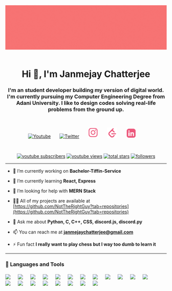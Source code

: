 <div align="center"><img src="./assets/Banner%20Profile.gif"/></div>
<br/>
<h1 align="center">Hi 👋, I'm Janmejay Chatterjee</h1>
<h3 align="center">I'm an student developer  building my version of digital world. I'm currently pursuing my Computer Engineering Degree from Adani University. I like to design codes solving real-life problems from the ground up.</h3>
<br/>
<!-- Social icons section -->
<p align="center">
  <a href="https://www.youtube.com/channel/UCtYCQToUB9jo9-nfrBm4WaQ"><img width="32px" alt="Youtube" title="Youtube" src="https://i.imgur.com/qiXu7b2.png"/></a>
  &#8287;&#8287;&#8287;&#8287;&#8287;
  <a href="https://twitter.com/notJanmejay"><img width="32px" alt="Twitter" title="Twitter" src="https://i.imgur.com/OXZM1L6.png"/></a>
  &#8287;&#8287;&#8287;&#8287;&#8287;
  <a href="https://www.instagram.com/meetdelsion/"><img width="32px" alt="Twitter" title="Instagram" src="./assets/instagram%20logo.png"/></a>
  &#8287;&#8287;&#8287;&#8287;&#8287;
  <a href="https://www.leetcode.com/janmejaychatterjee/"><img width="32px" alt="Twitter" title="Instagram" src="./assets/leetcode%20logo.png"/></a>
  &#8287;&#8287;&#8287;&#8287;&#8287;
    <a href="https://www.linkedin.com/in/janmejay-chatterjee-4a5335202/"><img width="32px" alt="Twitter" title="Instagram" src="./assets/linkeldin%20logo.png"/></a>
  &#8287;&#8287;&#8287;&#8287;&#8287;
</p>

<br/>

<p align="center">
  <a href="https://www.youtube.com/c/UCtYCQToUB9jo9-nfrBm4WaQ?sub_confirmation=1">
    <img alt="youtube subscribers" title="Subscribe to my YouTube channel" src="https://custom-icon-badges.demolab.com/youtube/channel/subscribers/UCtYCQToUB9jo9-nfrBm4WaQ?color=%23E05D44&label=SUBSCRIBE&logo=video&logoColor=white&style=for-the-badge&labelColor=CE4630"/></a> 
  <a href="https://www.youtube.com/c/UCtYCQToUB9jo9-nfrBm4WaQ">
    <img alt="youtube views" title="YouTube views" src="https://custom-icon-badges.demolab.com/youtube/channel/views/UCtYCQToUB9jo9-nfrBm4WaQ?color=%23E1AD0E&logo=video&logoColor=white&style=for-the-badge&labelColor=C79600"/></a> 
  <a href="https://github.com/NotTheRightGuy?tab=repositories&sort=stargazers">
    <img alt="total stars" title="Total stars on GitHub" src="https://custom-icon-badges.demolab.com/github/stars/NotTheRightGuy?color=55960c&style=for-the-badge&labelColor=488207&logo=star"/></a>
  <a href="https://github.com/NotTheRightGuy?tab=followers">
    <img alt="followers" title="Follow me on Github" src="https://custom-icon-badges.demolab.com/github/followers/NotTheRightGuy?color=236ad3&labelColor=1155ba&style=for-the-badge&logo=person-add&label=Follow&logoColor=white"/></a>
</p>

---

- 🔭 I’m currently working on **Bachelor-Tiffin-Service**

- 🌱 I’m currently learning **React, Express**

- 🤝 I’m looking for help with **MERN Stack**

- 👨‍💻 All of my projects are available at [https://github.com/NotTheRightGuy?tab=repositories](https://github.com/NotTheRightGuy?tab=repositories)

- 💬 Ask me about **Python, C, C++, CSS, discord.js, discord.py**

- 📫 You can reach me at **janmejaychatterjee@gmail.com**

- ⚡ Fun fact **I really want to play chess but I way too dumb to learn it**


---
### 🧰 <strong>Languages and Tools<strong/>
<div>
<img src="https://cdn.jsdelivr.net/gh/devicons/devicon/icons/javascript/javascript-original.svg" width="32px" align ="left" style="padding-right:7px; margin-top:4px;"/>
<img src="https://cdn.jsdelivr.net/gh/devicons/devicon/icons/python/python-original.svg" width=32px align ="left" style="padding-right:7px; margin-top:4px;"/>
<img src="https://cdn.jsdelivr.net/gh/devicons/devicon/icons/html5/html5-plain-wordmark.svg" width=32px align ="left" style="padding-right:7px; margin-top:4px;"/>
<img src="https://cdn.jsdelivr.net/gh/devicons/devicon/icons/css3/css3-original.svg" width=32px align ="left" style="padding-right:7px; margin-top:4px;"/>
<img src="https://cdn.jsdelivr.net/gh/devicons/devicon/icons/tailwindcss/tailwindcss-plain.svg" width="32px" align ="left" style="padding-right:7px; margin-top:4px;"/>
<img src="https://cdn.jsdelivr.net/gh/devicons/devicon/icons/cplusplus/cplusplus-original.svg" width="32px" align ="left" style="padding-right:7px; margin-top:4px;"/>
<img src="https://cdn.jsdelivr.net/gh/devicons/devicon/icons/c/c-original.svg" width="32px" align ="left" style="padding-right:7px; margin-top:4px;"/>
<img src="https://cdn.jsdelivr.net/gh/devicons/devicon/icons/figma/figma-original.svg" width="32px" align ="left" style="padding-right:7px; margin-top:4px;"/>
<img src="https://cdn.jsdelivr.net/gh/devicons/devicon/icons/bash/bash-original.svg" width="32px" align ="left" style="padding-right:7px; margin-top:4px;"/>
<img src="https://cdn.jsdelivr.net/gh/devicons/devicon/icons/git/git-original.svg" width="32px" align ="left" style="padding-right:7px; margin-top:4px;"/>
<img src="https://cdn.jsdelivr.net/gh/devicons/devicon/icons/github/github-original.svg" width="32px" align ="left" style="padding-right:7px; margin-top:4px;"/>
<img src="https://cdn.jsdelivr.net/gh/devicons/devicon/icons/linux/linux-original.svg" width="32px" align ="left" style="padding-right:7px; margin-top:4px;"/>
<img src="https://cdn.jsdelivr.net/gh/devicons/devicon/icons/mysql/mysql-original.svg" width="32px" align ="left" style="padding-right:7px; margin-top:4px;"/>
<img src="https://cdn.jsdelivr.net/gh/devicons/devicon/icons/nodejs/nodejs-original.svg" width="32px" align ="left" style="padding-right:7px; margin-top:4px;"/>
<img src="https://cdn.jsdelivr.net/gh/devicons/devicon/icons/react/react-original.svg" width="32px" align ="left" style="padding-right:7px; margin-top:4px;"/>
<img src="https://cdn.jsdelivr.net/gh/devicons/devicon/icons/selenium/selenium-original.svg" width="32px" align ="left" style="padding-right:7px; margin-top:4px;"/>
<img src="https://cdn.jsdelivr.net/gh/devicons/devicon/icons/bootstrap/bootstrap-original.svg" width="32px" align ="left" style="padding-right:7px; margin-top:4px;"/>
<img src="https://cdn.jsdelivr.net/gh/devicons/devicon/icons/numpy/numpy-original.svg" width="32px" align ="left" style="padding-right:7px; margin-top:4px;"/>
<img src="https://cdn.jsdelivr.net/gh/devicons/devicon/icons/photoshop/photoshop-plain.svg" width="32px" align ="left" style="padding-right:7px; margin-top:4px;"/>
<img src="https://cdn.jsdelivr.net/gh/devicons/devicon/icons/illustrator/illustrator-plain.svg" width="32px" align ="left" style="padding-right:7px; margin-top:4px;"/>
<div />


